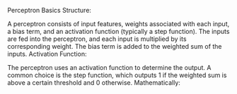 Perceptron Basics
Structure:

A perceptron consists of input features, weights associated with each input, a bias term, and an activation function (typically a step function).
The inputs are fed into the perceptron, and each input is multiplied by its corresponding weight. The bias term is added to the weighted sum of the inputs.
Activation Function:

The perceptron uses an activation function to determine the output. A common choice is the step function, which outputs 1 if the weighted sum is above a certain threshold and 0 otherwise.
Mathematically:
